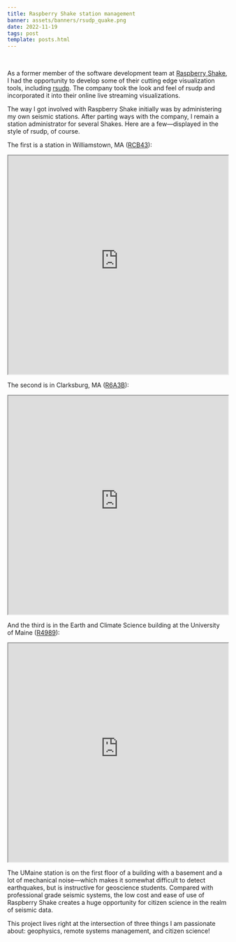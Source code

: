 ```yaml
---
title: Raspberry Shake station management
banner: assets/banners/rsudp_quake.png
date: 2022-11-19
tags: post
template: posts.html
---
```

<br>

As a former member of the software development team at [Raspberry Shake](https://raspberryshake.org), I had the opportunity to develop some of their cutting edge visualization tools, including [rsudp](https://github.com/raspishake/rsudp). The company took the look and feel of rsudp and incorporated it into their online live streaming visualizations.

The way I got involved with Raspberry Shake initially was by administering my own seismic stations. After parting ways with the company, I remain a station administrator for several Shakes. Here are a few—displayed in the style of rsudp, of course.

The first is a station in Williamstown, MA ([RCB43](https://stationview.raspberryshake.org/#/?net=AM&sta=RCB43&lat=42.69416&lon=-73.19853&zoom=9.939)):

<iframe width="100%" height="500" src="https://dataview.raspberryshake.org/#/embed/AM/RCB43/00/EHZ"></iframe>

The second is in Clarksburg, MA ([R6A3B](https://stationview.raspberryshake.org/#/?lat=42.71626&lon=-73.07107&zoom=9.939&net=AM&sta=R6A3B)):

<iframe width="100%" height="500" src="https://dataview.raspberryshake.org/#/embed/AM/R6A3B/00/EHZ"></iframe>

And the third is in the Earth and Climate Science building at the University of Maine ([R4989](https://stationview.raspberryshake.org/#/?lat=44.88652&lon=-68.66711&zoom=9.939&net=AM&sta=R4989)):

<iframe width="100%" height="500" src="https://dataview.raspberryshake.org/#/embed/AM/R4989/00/SHZ"></iframe>

The UMaine station is on the first floor of a building with a basement and a lot of mechanical noise—which makes it somewhat difficult to detect earthquakes, but is instructive for geoscience students. Compared with professional grade seismic systems, the low cost and ease of use of Raspberry Shake creates a huge opportunity for citizen science in the realm of seismic data.

This project lives right at the intersection of three things I am passionate about: geophysics, remote systems management, and citizen science!
